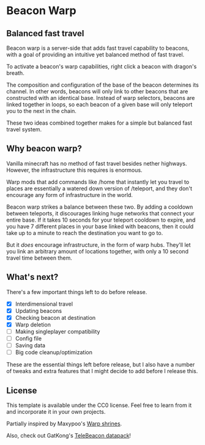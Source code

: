 # Beacon Warp

## Balanced fast travel

Beacon warp is a server-side that adds fast travel capability to beacons, with a goal of providing an intuitive yet balanced method of fast travel.

To activate a beacon's warp capabilities, right click a beacon with dragon's breath.

The composition and configuration of the base of the beacon determines its channel. In other words, beacons will only link to other beacons that are constructed with an identical base.
Instead of warp selectors, beacons are linked together in loops, so each beacon of a given base will only teleport you to the next in the chain.

These two ideas combined together makes for a simple but balanced fast travel system.

## Why beacon warp?

Vanilla minecraft has no method of fast travel besides nether highways. However, the infrastructure this requires is enormous.

Warp mods that add commands like /home that instantly let you travel to places are essentially a watered down version of /teleport, and they don't encourage any form of infrastructure in the world.

Beacon warp strikes a balance between these two.
By adding a cooldown between teleports, it discourages linking huge networks that connect your entire base. If it takes 10 seconds for your teleport cooldown to expire, and you have 7 different places in your base linked with beacons, then it could take up to a minute to reach the destination you want to go to. 

But it *does* encourage infrastructure, in the form of warp hubs. They'll let you link an arbitrary amount of locations together, with only a 10 second travel time between them.

## What's next?

There's a few important things left to do before release.

- [x] Interdimensional travel
- [x] Updating beacons
- [x] Checking beacon at destination
- [x] Warp deletion
- [ ] Making singleplayer compatibility
- [ ] Config file
- [ ] Saving data
- [ ] Big code cleanup/optimization

These are the essential things left before release, but I also have a number of tweaks and extra features that I might decide to add before I release this.

## License

This template is available under the CC0 license. Feel free to learn from it and incorporate it in your own projects.

Partially inspired by Maxypoo's [Warp shrines](https://www.planetminecraft.com/data-pack/warp-shrines-teleport-between-locations/).

Also, check out GatKong's [TeleBeacon datapack](https://www.planetminecraft.com/data-pack/telebeacon/)!
